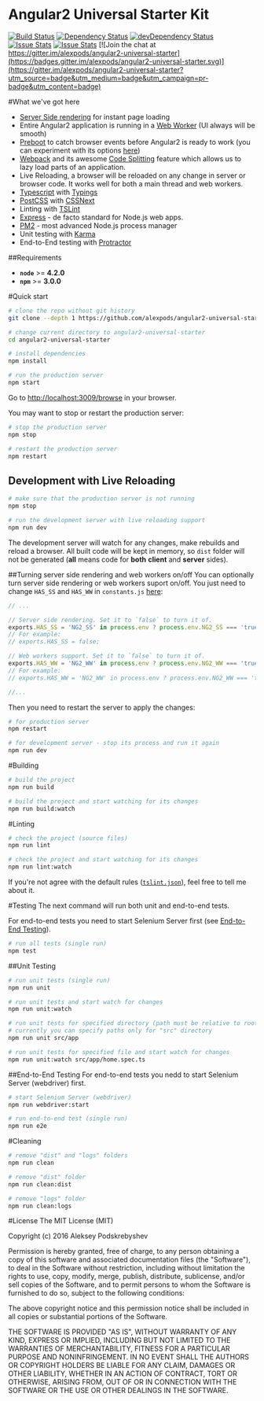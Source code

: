 # Angular2 Universal Starter Kit

[![Build Status](https://travis-ci.org/alexpods/angular2-universal-starter.svg?branch=master)](https://travis-ci.org/alexpods/angular2-universal-starter)
[![Dependency Status](https://david-dm.org/alexpods/angular2-universal-starter.svg)](https://david-dm.org/alexpods/angular2-universal-starter)
[![devDependency Status](https://david-dm.org/alexpods/angular2-universal-starter/dev-status.svg)](https://david-dm.org/alexpods/angular2-universal-starter#info=devDependencies)
[![Issue Stats](http://issuestats.com/github/alexpods/angular2-universal-starter/badge/pr?style=flat-square)](http://issuestats.com/github/alexpods/angular2-universal-starter)
[![Issue Stats](http://issuestats.com/github/alexpods/angular2-universal-starter/badge/issue?style=flat-square)](http://issuestats.com/github/alexpods/angular2-universal-starter)
[![Join the chat at https://gitter.im/alexpods/angular2-universal-starter](https://badges.gitter.im/alexpods/angular2-universal-starter.svg)](https://gitter.im/alexpods/angular2-universal-starter?utm_source=badge&utm_medium=badge&utm_campaign=pr-badge&utm_content=badge)


#What we've got here

- [Server Side rendering](https://angularu.com/VideoSession/2015sf/angular-2-server-rendering) for instant page loading
- Entire Angular2 application is running in a [Web Worker](https://developer.mozilla.org/en-US/docs/Web/API/Web_Workers_API/Using_web_workers) (UI always will be smooth)
- [Preboot](https://www.npmjs.com/package/preboot) to catch browser events before Angular2 is ready to work (you can experiment with its options [here](https://github.com/alexpods/angular2-universal-starter/blob/master/constants.js#L25))
- [Webpack](https://webpack.github.io/) and its awesome [Code Splitting](https://webpack.github.io/docs/code-splitting.html) feature which allows us to lazy load parts of an application.
- Live Reloading, a browser will be reloaded on any change in server or browser code. It works well for both a main thread and web workers.
- [Typescript](http://www.typescriptlang.org/) with [Typings](https://github.com/typings/typings)
- [PostCSS](https://github.com/postcss/postcss) with [CSSNext](http://cssnext.io/)
- Linting with [TSLint](http://palantir.github.io/tslint/)
- [Express](http://expressjs.com/) - de facto standard for Node.js web apps.
- [PM2](http://pm2.keymetrics.io/) - most advanced Node.js process manager
- Unit testing with [Karma](http://karma-runner.github.io/)
- End-to-End testing with [Protractor](https://angular.github.io/protractor)

##Requirements

- **`node`** >= **4.2.0**
- **`npm`** >= **3.0.0**

#Quick start
```bash
# clone the repo without git history
git clone --depth 1 https://github.com/alexpods/angular2-universal-starter.git

# change current directory to angular2-universal-starter
cd angular2-universal-starter

# install dependencies
npm install

# run the production server
npm start
```
Go to [http://localhost:3009/browse](http://localhost:3009/browse) in your browser.

You may want to stop or restart the production server:
```bash
# stop the production server
npm stop

# restart the production server
npm restart
```

## Development with Live Reloading
```bash
# make sure that the production server is not running
npm stop

# run the development server with live reloading support
npm run dev
```

The development server will watch for any changes, make rebuilds and reload a browser. All built code will be kept in
memory, so `dist` folder will not be generated (**all** means code for **both** **client** and **server** sides).

##Turning server side rendering and web workers on/off
You can optionally turn server side rendering or web workers suport on/off. You just need
to change `HAS_SS` and `HAS_WW` in `constants.js` [here](https://github.com/alexpods/angular2-universal-starter/blob/master/constants.js#L14):

```js
// ...

// Server side rendering. Set it to `false` to turn it of.
exports.HAS_SS = 'NG2_SS' in process.env ? process.env.NG2_SS === 'true' : true;
// For example:
// exports.HAS_SS = false;

// Web workers support. Set it to `false` to turn it of.
exports.HAS_WW = 'NG2_WW' in process.env ? process.env.NG2_WW === 'true' : true;
// For example:
// exports.HAS_WW = 'NG2_WW' in process.env ? process.env.NG2_WW === 'true' : false;

//...
```
Then you need to restart the server to apply the changes:
```bash
# for production server
npm restart

# for development server - stop its process and run it again
npm run dev
```

#Building
```bash
# build the project
npm run build

# build the project and start watching for its changes
npm run build:watch
```

#Linting
```bash
# check the project (source files)
npm run lint

# check the project and start watching for its changes
npm run lint:watch
```
If you're not agree with the default rules ([`tslint.json`](https://github.com/alexpods/angular2-universal-starter/blob/master/tslint.json)), feel free to tell me about it.

#Testing
The next command will run both unit and end-to-end tests.

For end-to-end tests you need to start Selenium Server first (see [End-to-End Testing](#end-to-end-testing)).
```bash
# run all tests (single run)
npm test
```

##Unit Testing
```bash
# run unit tests (single run)
npm run unit

# run unit tests and start watch for changes
npm run unit:watch

# run unit tests for specified directory (path must be relative to root directory)
# currently you can specify paths only for "src" directory
npm run unit src/app

# run unit tests for specified file and start watch for changes
npm run unit:watch src/app/home.spec.ts
```

##End-to-End Testing
For end-to-end tests you nedd to start Selenium Server (webdriver) first.
```bash
# start Selenium Server (webdriver)
npm run webdriver:start

# run end-to-end test (single run)
npm run e2e
```

#Cleaning
```bash
# remove "dist" and "logs" folders
npm run clean

# remove "dist" folder
npm run clean:dist

# remove "logs" folder
npm run clean:logs
```

#License
The MIT License (MIT)

Copyright (c) 2016 Aleksey Podskrebyshev

Permission is hereby granted, free of charge, to any person obtaining a copy
of this software and associated documentation files (the "Software"), to deal
in the Software without restriction, including without limitation the rights
to use, copy, modify, merge, publish, distribute, sublicense, and/or sell
copies of the Software, and to permit persons to whom the Software is
furnished to do so, subject to the following conditions:

The above copyright notice and this permission notice shall be included in all
copies or substantial portions of the Software.

THE SOFTWARE IS PROVIDED "AS IS", WITHOUT WARRANTY OF ANY KIND, EXPRESS OR
IMPLIED, INCLUDING BUT NOT LIMITED TO THE WARRANTIES OF MERCHANTABILITY,
FITNESS FOR A PARTICULAR PURPOSE AND NONINFRINGEMENT. IN NO EVENT SHALL THE
AUTHORS OR COPYRIGHT HOLDERS BE LIABLE FOR ANY CLAIM, DAMAGES OR OTHER
LIABILITY, WHETHER IN AN ACTION OF CONTRACT, TORT OR OTHERWISE, ARISING FROM,
OUT OF OR IN CONNECTION WITH THE SOFTWARE OR THE USE OR OTHER DEALINGS IN THE
SOFTWARE.

